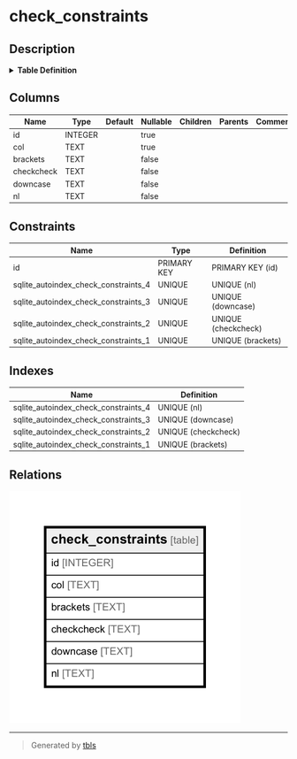 # check_constraints

## Description


<details>
<summary><strong>Table Definition</strong></summary>

```sql
CREATE TABLE check_constraints (
  id INTEGER PRIMARY KEY AUTOINCREMENT,
  col TEXT CHECK(length(col) > 4),
  brackets TEXT UNIQUE NOT NULL CHECK(((length(brackets) > 4))),
  checkcheck TEXT UNIQUE NOT NULL CHECK(length(checkcheck) > 4),
  downcase TEXT UNIQUE NOT NULL check(length(downcase) > 4),
  nl TEXT UNIQUE NOT
    NULL check(length(nl) > 4 OR
      nl != 'ln')
)
```

</details>


## Columns

| Name | Type | Default | Nullable | Children | Parents | Comment |
| ---- | ---- | ------- | -------- | -------- | ------- | ------- |
| id | INTEGER |  | true |  |  |  |
| col | TEXT |  | true |  |  |  |
| brackets | TEXT |  | false |  |  |  |
| checkcheck | TEXT |  | false |  |  |  |
| downcase | TEXT |  | false |  |  |  |
| nl | TEXT |  | false |  |  |  |

## Constraints

| Name | Type | Definition |
| ---- | ---- | ---------- |
| id | PRIMARY KEY | PRIMARY KEY (id) |
| sqlite_autoindex_check_constraints_4 | UNIQUE | UNIQUE (nl) |
| sqlite_autoindex_check_constraints_3 | UNIQUE | UNIQUE (downcase) |
| sqlite_autoindex_check_constraints_2 | UNIQUE | UNIQUE (checkcheck) |
| sqlite_autoindex_check_constraints_1 | UNIQUE | UNIQUE (brackets) |

## Indexes

| Name | Definition |
| ---- | ---------- |
| sqlite_autoindex_check_constraints_4 | UNIQUE (nl) |
| sqlite_autoindex_check_constraints_3 | UNIQUE (downcase) |
| sqlite_autoindex_check_constraints_2 | UNIQUE (checkcheck) |
| sqlite_autoindex_check_constraints_1 | UNIQUE (brackets) |



## Relations

![er](check_constraints.png)

---

> Generated by [tbls](https://github.com/k1LoW/tbls)